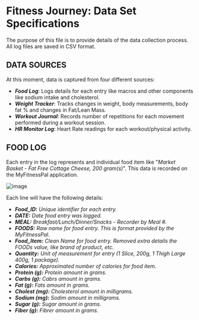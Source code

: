 # Fitness Journey: Data Set Specifications

The purpose of this file is to provide details of the data collection process. All log files are saved in CSV format. 

## DATA SOURCES
At this moment, data is captured from four different sources:
- **_Food Log_**: Logs details for each entry like macros and other components like sodium intake and cholesterol.
- **_Weight Tracker_**: Tracks changes in weight, body measurements, body fat % and changes in Fat/Lean Mass.
- **_Workout Journal_**: Records number of repetitions for each movement performed during a workout session.
- **_HR Monitor Log_**: Heart Rate readings for each workout/physical activity.

## FOOD LOG
Each entry in the log represents and individual food item like "_Market Basket - Fat Free Cottage Cheese, 200 gram(s)_". This data is recorded on the MyFitnessPal application. 

![image](https://github.com/user-attachments/assets/e3983d8f-9995-4e7b-84ff-31707b67f280)

Each line will have the following details: 
- **_Food_ID:_**	_Unique identifier for each entry._
- **_DATE:_**	_Date food entry was logged._
- **_MEAL:_**	_Breakfast/Lunch/Dinner/Snacks - Recorder by Meal #._
- **_FOODS:_**	_Raw name for food entry. This is format provided by the MyFitnessPal._
- **_Food_Item:_**	_Clean Name for food entry. Removed extra details the FOODs value, like brand of product, etc._
- **_Quantity:_**	_Unit of measurement for entry (1 Slice, 200g, 1 Thigh Large 400g, 1 package)._
- **_Calories:_**	_Approximated number of calories for food item._
- **_Protein (g):_**	_Protein amount in grams._
- **_Carbs (g):_**	_Cabrs amount in grams._
- **_Fat (g):_**	_Fats amount in grams._
- **_Cholest (mg):_**	_Cholesterol amount in milligrams._
- **_Sodium (mg):_**	_Sodim amount in milligrams._
- **_Sugar (g):_**	_Sugar amount in grams._
- **_Fiber (g):_**	_Fibrer amount in grams._
